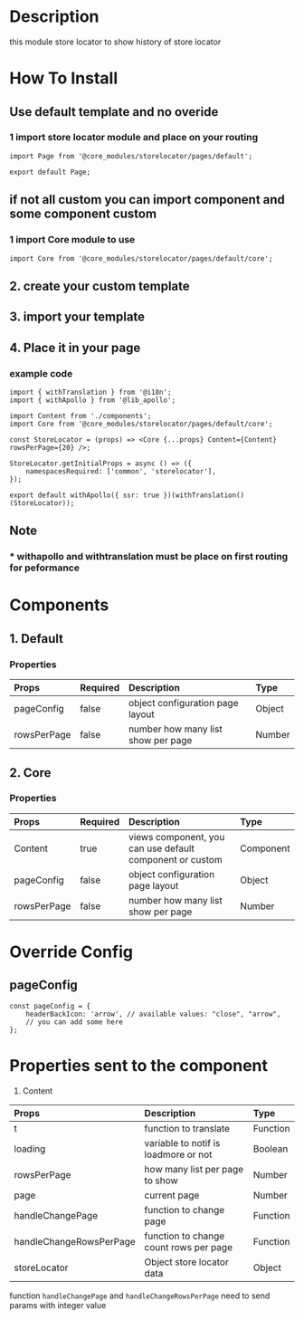# Description

this module store locator to show history of store locator

# How To Install
## Use default template and no overide
### 1 import store locator module and place on your routing


````
import Page from '@core_modules/storelocator/pages/default';

export default Page;
````


## if not all custom you can import component and some component custom

### 1 import Core module to use
````
import Core from '@core_modules/storelocator/pages/default/core';
````
## 2. create your custom template
## 3. import your template
## 4. Place it in your page
### example code
````
import { withTranslation } from '@i18n';
import { withApollo } from '@lib_apollo';

import Content from './components';
import Core from '@core_modules/storelocator/pages/default/core';

const StoreLocator = (props) => <Core {...props} Content={Content} rowsPerPage={20} />;

StoreLocator.getInitialProps = async () => ({
    namespacesRequired: ['common', 'storelocator'],
});

export default withApollo({ ssr: true })(withTranslation()(StoreLocator));

````

## Note
### * withapollo and withtranslation must be place on first routing for peformance


# Components
## 1. Default
### Properties
| Props       | Required | Description | Type |
| :---        | :---     | :---        |:---  |
| pageConfig  |  false   | object configuration page layout      | Object|
| rowsPerPage       |  false   | number how many list show per page     | Number|

## 2. Core
### Properties
| Props       | Required | Description | Type |
| :---        | :---     | :---        |:---  |
| Content      |  true    | views component, you can use default component or custom | Component |
| pageConfig  |  false   | object configuration page layout      | Object|
| rowsPerPage       |  false   | number how many list show per page     | Number|

# Override Config
## pageConfig

````
const pageConfig = {
    headerBackIcon: 'arrow', // available values: "close", "arrow",
    // you can add some here
};
````

# Properties sent to the component
1. Content

| Props       | Description | Type |
| :---        | :---        |:---  |
| t     |  function to translate      | Function |
| loading        |  variable to notif is loadmore or not      | Boolean |
| rowsPerPage        |  how many list per page to show      | Number|
| page        |  current page      | Number|
| handleChangePage        |  function to change page      | Function|
| handleChangeRowsPerPage        |  function to change count rows per page      | Function|
| storeLocator        |  Object store locator data      | Object|


function `handleChangePage` and `handleChangeRowsPerPage` need to send params with integer value

